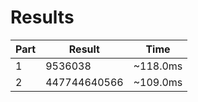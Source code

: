 # Results

| Part | Result | Time |
| --- | --- | --- |
| 1 | 9536038 | ~118.0ms |
| 2 | 447744640566 | ~109.0ms |
